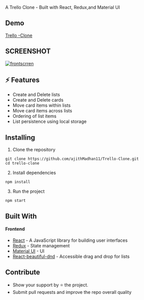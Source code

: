 A Trello Clone - Built with React, Redux,and Material UI


## Demo
[Trello -Clone](https://trello-clone-mvp.netlify.app/) 

## SCREENSHOT

[![frontscrren](https://i.postimg.cc/SKJZdYBB/Screen-Capture-select-area-20210831093107.png)](https://trello-clone-mvp.netlify.app/)

## ⚡ Features
- Create and Delete lists
- Create and Delete cards
- Move card items within lists
- Move card items across lists
- Ordering of list items
- List persistence using local storage


## Installing
1. Clone the repository
```
git clone https://github.com/ajithMadhan11/Trello-Clone.git
cd trello-clone
```
2. Install dependencies
```
npm install
```
3. Run the project
```
npm start
```

## Built With
#### Frontend 
- [React](https://reactjs.org/) -  A JavaScript library for building user interfaces
- [Redux](https://redux.js.org/) - State management
- [Material UI](https://material-ui.com/) - UI
- [React-beautiful-dnd](https://github.com/atlassian/react-beautiful-dnd) - Accessible drag and drop for lists

## Contribute
- Show your support by ⭐ the project.
- Submit pull requests and improve the repo overall quality


